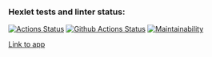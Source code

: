 ### Hexlet tests and linter status:
[![Actions Status](https://github.com/rasskazovilya/python-project-83/actions/workflows/hexlet-check.yml/badge.svg)](https://github.com/rasskazovilya/python-project-83/actions)
[![Github Actions Status](https://github.com/rasskazovilya/python-project-83/workflows/test-lint/badge.svg)](https://github.com/rasskazovilya/python-project-83/actions)
[![Maintainability](https://api.codeclimate.com/v1/badges/6c4b520f8356d5e92547/maintainability)](https://codeclimate.com/github/rasskazovilya/python-project-83/maintainability)

[Link to app](https://hexlet-page-analyzer-qv2p.onrender.com)
